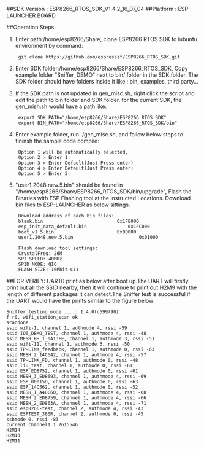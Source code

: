 ##SDK Version : ESP8266_RTOS_SDK_V1.4.2_16_07_04
##Platform : ESP-LAUNCHER BOARD

##Operation Steps:

1. Enter path:/home/esp8266/Share, clone ESP8266 RTOS SDK to lubuntu environment by command: 
       
		git clone https://github.com/espressif/ESP8266_RTOS_SDK.git 
	   
2. Enter SDK folder:/home/esp8266/Share/ESP8266_RTOS_SDK, Copy example folder "Sniffer_DEMO" next to bin/ folder in the SDK folder. The SDK folder should have folders inside it like : bin, examples, third party...

3. If the SDK path is not updated in gen_misc.sh, right click the script and edit the path to bin folder and SDK folder. for the current SDK, the gen_mish.sh would have a path like:
       
		export SDK_PATH="/home/esp8266/Share/ESP8266_RTOS_SDK"
		export BIN_PATH="/home/esp8266/Share/ESP8266_RTOS_SDK/bin"
	   
4. Enter example folder, run ./gen_misc.sh, and follow below steps to fininsh the sample code compile:
	
		Option 1 will be automatically selected, 
		Option 2 > Enter 1. 
		Option 3 > Enter Default(Just Press enter)
		Option 4 > Enter Default(Just Press enter)
		Option 5 > Enter 5.
	   
5. "user1.2048.new.5.bin" should be found in "/home/esp8266/Share/ESP8266_RTOS_SDK/bin/upgrade", Flash the Binaries with ESP Flashing tool at the instructed Locations. Download bin files to ESP-LAUNCHER as below sittings.
		
		Download address of each bin files:
		blank.bin				            0x1FE000
		esp_init_data_default.bin			    0x1FC000
		boot_v1.5.bin					    0x00000
		user1.2048.new.5.bin			            0x01000
		
		Flash download tool settings:
		CrystalFreq: 26M
		SPI SPEED: 40MHz
		SPID MODE: QIO
		FLASH SIZE: 16Mbit-C11
		
##FOR VERIFY: 
UART0 print as below after boot up.The UART will firstly print out all the SSID nearby, then it will continue to print out H2M9 with the length of different packages it can detect.The Sniffer test is successful if the UART would have the prints similar to the figure below:
	
	Sniffer testing mode ....: 1.4.0(c599790)
	f r0, wifi_station_scan ok
	scandone
	ssid wifi-1, channel 1, authmode 4, rssi -59
	ssid IOT_DEMO_TEST, channel 1, authmode 4, rssi -48
	ssid MESH_BH_1_0A13FE, channel 1, authmode 3, rssi -51
	ssid wifi-11, channel 1, authmode 3, rssi -50
	ssid TP-LINK_feedback, channel 1, authmode 0, rssi -63
	ssid MESH_2_14C642, channel 1, authmode 4, rssi -57
	ssid TP-LINK_FD, channel 1, authmode 0, rssi -48
	ssid liu_test, channel 1, authmode 0, rssi -61
	ssid ESP_ED8752, channel 1, authmode 0, rssi -61
	ssid MESH_3_ED8693, channel 1, authmode 4, rssi -69
	ssid ESP_00015D, channel 1, authmode 0, rssi -63
	ssid ESP_14C562, channel 1, authmode 0, rssi -52
	ssid MESH_1_A48C60, channel 1, authmode 4, rssi -68
	ssid MESH_2_ED8759, channel 1, authmode 4, rssi -66
	ssid MESH_2_ED863A, channel 1, authmode 4, rssi -71
	ssid esp8266-test, channel 2, authmode 4, rssi -43
	ssid ESPTEST_360R, channel 2, authmode 0, rssi -45
	sshmode 0, rssi -83
	current channel1 1 2615546
	H2M14
	H2M13
	H2M11

